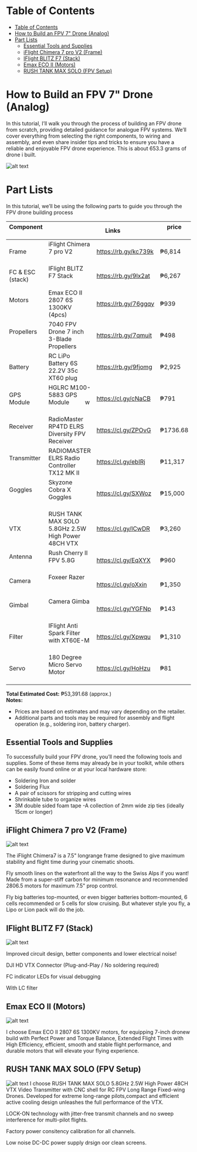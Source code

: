 # Table of Contents

- [Table of Contents](#table-of-contents)
- [How to Build an FPV 7" Drone (Analog)](#how-to-build-an-fpv-7-drone-analog)
- [Part Lists](#part-lists)
  - [Essential Tools and Supplies](#essential-tools-and-supplies)
  - [iFlight Chimera 7 pro V2 (Frame)](#iflight-chimera-7-pro-v2-frame)
  - [IFlight BLITZ F7 (Stack)](#iflight-blitz-f7-stack)
  - [Emax ECO II (Motors)](#emax-eco-ii-motors)
  - [RUSH TANK MAX SOLO (FPV Setup)](#rush-tank-max-solo-fpv-setup)


# How to Build an FPV 7" Drone (Analog)

In this tutorial, I’ll walk you through the process of building an FPV drone from scratch, providing detailed guidance for analogue FPV systems. We’ll cover everything from selecting the right components, to wiring and assembly, and even share insider tips and tricks to ensure you have a reliable and enjoyable FPV drone experience. This is about 653.3 grams of drone i built.

![alt text](<img/shared image.jpg>)

# Part Lists
In this tutorial, we’ll be using the following parts to guide you through the FPV drone building process

| Component       |                                                  | Links                 |     price      |
|-----------------|--------------------------------------------------|-----------------------|----------------|
| Frame           |iFlight Chimera 7 pro V2                          |https://rb.gy/kc739k   | ₱6,814 |
| FC & ESC (stack)|IFlight BLITZ F7 Stack                            |https://rb.gy/9lx2at   | ₱6,267 |
| Motors          |Emax ECO II 2807 6S 1300KV (4pcs)                 |https://rb.gy/76ggqy   | ₱939   | 
| Propellers      |7040 FPV Drone 7 inch 3-Blade Propellers          |https://rb.gy/7qmuit   | ₱498   |
| Battery         |RC LiPo Battery 6S 22.2V 35c XT60 plug            |https://rb.gy/9fjomg   | ₱2,925 |
| GPS Module      |HGLRC M100-5883 GPS Module              w          |https://cl.gy/cNaCB    | ₱791   |
| Receiver        |RadioMaster RP4TD ELRS Diversity FPV Receiver     |https://cl.gy/ZPOvG    | ₱1736.68 |
| Transmitter     |RADIOMASTER ELRS Radio Controller TX12 MK II      |https://cl.gy/ebIRj    | ₱11,317|
| Goggles         |Skyzone Cobra X Goggles                           |https://cl.gy/SXWoz    | ₱15,000|
| VTX             |RUSH TANK MAX SOLO 5.8GHz 2.5W High Power 48CH VTX|https://cl.gy/lCwDR    | ₱3,260 |
| Antenna         |Rush Cherry II FPV 5.8G                           |https://cl.gy/EqXYX    | ₱960   |
| Camera          |Foxeer Razer                                      |https://cl.gy/oXxin    | ₱1,350 |
| Gimbal          |Camera Gimba                                      |https://cl.gy/YGFNp    | ₱143   |
| Filter          |IFlight Anti Spark Filter with XT60E-M            |https://cl.gy/Xpwqu    | ₱1,310 |
| Servo           |180 Degree  Micro Servo Motor                     |https://cl.gy/HoHzu    | ₱81    |

**Total Estimated Cost:** <span class="math-inline">₱53,391.68 \(approx\.\)<br>
**Notes:**
* Prices are based on estimates and may vary depending on the retailer.
* Additional parts and tools may be required for assembly and flight operation (e.g., soldering iron, battery charger).
</span>

## Essential Tools and Supplies
To successfully build your FPV drone, you’ll need the following tools and supplies. Some of these items may already be in your toolkit, while others can be easily found online or at your local hardware store:
- Soldering Iron and solder
- Soldering Flux
- A pair of scissors for stripping and cutting wires
- Shrinkable tube to organize wires
- 3M double sided foam tape
-A collection of 2mm wide zip ties (ideally 15cm or longer)

## iFlight Chimera 7 pro V2 (Frame)
![alt text](img/frame.png)

The iFlight Chimera7 is a 7.5" longrange frame designed to give maximum stability and flight time during your cinematic shoots.

Fly smooth lines on the waterfront all the way to the Swiss Alps if you want! Made from a super-stiff carbon for minimum resonance and recommended 2806.5 motors for maximum 7.5" prop control.

Fly big batteries top-mounted, or even bigger batteries bottom-mounted, 6 cells recommended or 5 cells for slow cruising. But whatever style you fly, a Lipo or Lion pack will do the job.

## IFlight BLITZ F7 (Stack)
![alt text](img/stack.png)

Improved circuit design, better components and lower electrical noise!

DJI HD VTX Connector (Plug-and-Play / No soldering required)

FC indicator LEDs for visual debugging

With LC filter

## Emax ECO II (Motors)
![alt text](img/motor.png)

I choose Emax ECO II 2807 6S 1300KV motors, for equipping 7-inch dronew build with Perfect Power and Torque Balance, Extended Flight Times with High Efficiency, efficient, smooth and stable flight performance, and durable motors that will elevate your flying experience.

## RUSH TANK MAX SOLO (FPV Setup)
![alt text](img/VTX.png)
I choose RUSH TANK MAX SOLO 5.8GHz 2.5W High Power 48CH VTX Video Transmitter with CNC shell for RC FPV Long Range Fixed-wing Drones. Developed for extreme long-range pilots,compact and efficient active cooling design unleashes the full performance of the VTX.

LOCK-ON technology with jitter-free transmit channels and no sweep interference for multi-pilot flights.

Factory power consitency calibration for all channels.

Low noise DC-DC power supply drsign oor clean screens.  